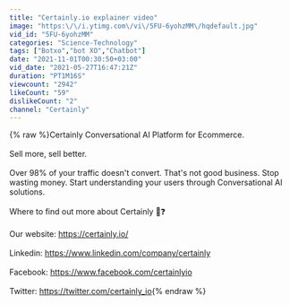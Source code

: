```yaml
---
title: "Certainly.io explainer video"
image: "https:\/\/i.ytimg.com\/vi\/5FU-6yohzMM\/hqdefault.jpg"
vid_id: "5FU-6yohzMM"
categories: "Science-Technology"
tags: ["Botxo","bot XO","Chatbot"]
date: "2021-11-01T00:30:50+03:00"
vid_date: "2021-05-27T16:47:21Z"
duration: "PT1M16S"
viewcount: "2942"
likeCount: "59"
dislikeCount: "2"
channel: "Certainly"
---
```

{% raw %}Certainly Conversational AI Platform for Ecommerce. <br /><br />Sell more, sell better.<br /><br />Over 98% of your traffic doesn't convert. That's not good business. Stop wasting money. Start understanding your users through Conversational AI solutions.<br /><br />Where to find out more about Certainly 🔎❓  <br /><br />Our website: <a rel="nofollow" target="blank" href="https://certainly.io/">https://certainly.io/</a><br /><br />Linkedin: <a rel="nofollow" target="blank" href="https://www.linkedin.com/company/certainly">https://www.linkedin.com/company/certainly</a>  <br /><br />Facebook: <a rel="nofollow" target="blank" href="https://www.facebook.com/certainlyio">https://www.facebook.com/certainlyio</a>  <br /><br />Twitter: <a rel="nofollow" target="blank" href="https://twitter.com/certainly_io">https://twitter.com/certainly_io</a>{% endraw %}
